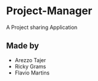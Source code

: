 # Project-Manager
A Project sharing Application
## Made by
- Arezzo Tajer
- Ricky Grams
- Flavio Martins
